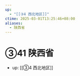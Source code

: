 ```yaml
---
up:
  - "[[③4 西北地区]]"
ctime: 2025-03-01T13:25:46+08:00
aliases:
  - 陕西省
---
```


# ③41 陕西省

- up: [[③4 西北地区]]
